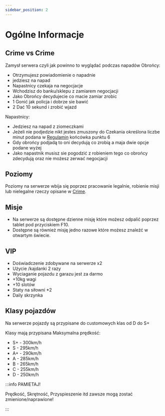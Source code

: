```yaml
---
sidebar_position: 2
---
```


# Ogólne Informacje

## Crime vs Crime 
Zamysł serwera czyli jak powinno to wyglądać podczas napadów
Obrońcy:
- Otrzymujesz powiadomienie o napadnie
- jedziesz na napad
- Napastnicy czekaja na negocjacje
- Wchodzisz do banku/sklepu z zamiarem negocjacji
- Jako Obrońcy decydujecie co macie zamiar zrobic 
- 1 Gonić jak policja i dobrze sie bawić
- 2 Dać 10 sekund i zrobić wjazd

Napastnicy:
- Jedziesz na napad z ziomeczkami
- Jeżeli nie podjedzie nikt jestes zmuszony do Czekania określona liczbe minut podana w [Regulamin](../regulamincc.md) końcówka punktu 6 
- Gdy obrońcy podjadą to oni decydują co zrobią a maja dwie opcje podane wyżej
- Jako napastnik musisz sie pogodzić z robieniem tego co obrońcy zdecydują oraz nie możesz zerwać negocjacji
## Poziomy

Poziomy na serwerze wbija się poprzez pracowanie legalnie, robienie misji lub nielegalne rzeczy opisane w [Crime](../MoonRP/crime.md).


## Misje

- Na serwerze są dostępne dzienne misję które możesz odpalić poprzez tablet pod przyciskiem F10.
- Dostępne są również misję jedno razowe które możesz znaleźć w otwartym świecie.

## VIP

- Doświadczenie zdobywane na serwerze x2
- Użycie /kajdanki 2 razy
- Wyciaganie pojazdu z garazu jest za darmo
- +10kg wagi
- +10 slotów
- Staty na siłowni *2
- Daily skrzynka

## Klasy pojazdów
Na serwerze pojazdy są przypisane do customowych klas od D do S+

Klasy mają przypisana Maksymalna prędkość:

- S+ - 300km/h 
- S  - 295km/h
- A+ - 290km/h
- A  - 285km/h 
- B  - 265km/h
- C  - 255km/h
- D  - 250km/h

:::info PAMIETAJ!

Prędkość, Skrętność, Przyspieszenie itd zawsze mogą zostać zmienione/naprawione!

:::
